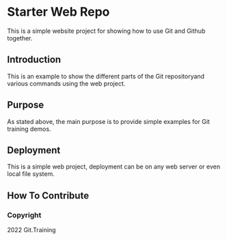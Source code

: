 # Starter Web Repo

This is a simple website project for showing how to use Git and Github together.

## Introduction

This is an example to show the different parts of the Git repositoryand various commands using the web project.

## Purpose

As stated above, the main purpose is to provide simple examples for Git training demos.

## Deployment

This is a simple web project, deployment can be on any web server or even local file system.

## How To Contribute

### Copyright

2022 Git.Training